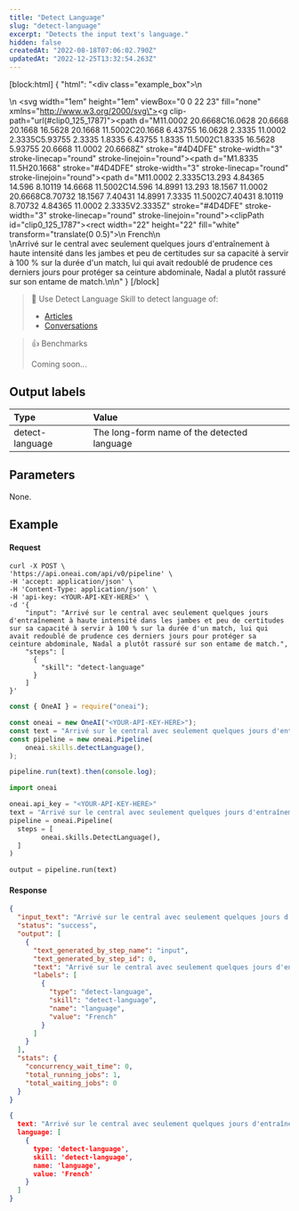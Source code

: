 ```yaml
---
title: "Detect Language"
slug: "detect-language"
excerpt: "Detects the input text's language."
hidden: false
createdAt: "2022-08-18T07:06:02.790Z"
updatedAt: "2022-12-25T13:32:54.263Z"
---
```

[block:html]
{
  "html": "<div class=\"example_box\">\n  <div>\n  <svg width=\"1em\" height=\"1em\" viewBox=\"0 0 22 23\" fill=\"none\" xmlns=\"http://www.w3.org/2000/svg\"><g clip-path=\"url(#clip0_125_1787)\"><path d=\"M11.0002 20.6668C16.0628 20.6668 20.1668 16.5628 20.1668 11.5002C20.1668 6.43755 16.0628 2.3335 11.0002 2.3335C5.93755 2.3335 1.8335 6.43755 1.8335 11.5002C1.8335 16.5628 5.93755 20.6668 11.0002 20.6668Z\" stroke=\"#4D4DFE\" stroke-width=\"3\" stroke-linecap=\"round\" stroke-linejoin=\"round\"></path><path d=\"M1.8335 11.5H20.1668\" stroke=\"#4D4DFE\" stroke-width=\"3\" stroke-linecap=\"round\" stroke-linejoin=\"round\"></path><path d=\"M11.0002 2.3335C13.293 4.84365 14.596 8.10119 14.6668 11.5002C14.596 14.8991 13.293 18.1567 11.0002 20.6668C8.70732 18.1567 7.40431 14.8991 7.3335 11.5002C7.40431 8.10119 8.70732 4.84365 11.0002 2.3335V2.3335Z\" stroke=\"#4D4DFE\" stroke-width=\"3\" stroke-linecap=\"round\" stroke-linejoin=\"round\"></path></g><defs><clipPath id=\"clip0_125_1787\"><rect width=\"22\" height=\"22\" fill=\"white\" transform=\"translate(0 0.5)\"></rect></clipPath></defs></svg>\n    <span>French</span>\n  </div>\nArrivé sur le central avec seulement quelques jours d'entraînement à haute intensité dans les jambes et peu de certitudes sur sa capacité à servir à 100 % sur la durée d'un match, lui qui avait redoublé de prudence ces derniers jours pour protéger sa ceinture abdominale, Nadal a plutôt rassuré sur son entame de match.</div>\n\n<style>\n  .label_box { \n    box-sizing: border-box;\n    border-width: 0px;\n    border-style: solid;\n    border-bottom-left-radius: 0.25rem;\n    border-top-left-radius: 0.25rem;\n    border-top-right-radius: 0.25rem;\n    background-color: rgb(241, 59, 233);\n    color: white;\n    padding: 2px;\n    position: relative;\n    outline-style: none;\">\n  }\n  .label_text {\n    box-sizing: border-box;\n    border-width: 0px 0px 2px;\n    border-style: solid;\n    border-color: rgb(241, 59, 233);\n\t}\n  .example_box {\n    max-width: 40rem;\n    margin: 0 auto;\n    background-color: rgb(243, 245, 249);\n    padding: 18px;\n    line-height: 28px;\n  }\n  .tooltip {\n    color:white;\n    background-color: black;\n    width: 120px;\n    position: absolute;\n        top: 26px;\n        left: 15px;\n  }\n</style>"
}
[/block]



> 📘 Use Detect Language Skill to detect language of:
> 
> - [Articles](https://studio.oneai.com/?pipeline=E8RYS9)
> - [Conversations](https://studio.oneai.com/?pipeline=kiaT0q)

> 👍 Benchmarks
> 
> Coming soon...

## Output labels

| Type            | Value                                       |
| :-------------- | :------------------------------------------ |
| detect-language | The long-form name of the detected language |

## Parameters

None.

## Example

#### Request

```curl
curl -X POST \
'https://api.oneai.com/api/v0/pipeline' \
-H 'accept: application/json' \
-H 'Content-Type: application/json' \
-H 'api-key: <YOUR-API-KEY-HERE>' \
-d '{
    "input": "Arrivé sur le central avec seulement quelques jours d'entraînement à haute intensité dans les jambes et peu de certitudes sur sa capacité à servir à 100 % sur la durée d'un match, lui qui avait redoublé de prudence ces derniers jours pour protéger sa ceinture abdominale, Nadal a plutôt rassuré sur son entame de match.",
    "steps": [
      {
        "skill": "detect-language"
      }   
    ]
}'
```
```javascript Node.js
const { OneAI } = require("oneai");

const oneai = new OneAI("<YOUR-API-KEY-HERE>");
const text = "Arrivé sur le central avec seulement quelques jours d'entraînement à haute intensité dans les jambes et peu de certitudes sur sa capacité à servir à 100 % sur la durée d'un match, lui qui avait redoublé de prudence ces derniers jours pour protéger sa ceinture abdominale, Nadal a plutôt rassuré sur son entame de match.";
const pipeline = new oneai.Pipeline(
	oneai.skills.detectLanguage(),
);

pipeline.run(text).then(console.log);
```
```python
import oneai

oneai.api_key = "<YOUR-API-KEY-HERE>"
text = "Arrivé sur le central avec seulement quelques jours d'entraînement à haute intensité dans les jambes et peu de certitudes sur sa capacité à servir à 100 % sur la durée d'un match, lui qui avait redoublé de prudence ces derniers jours pour protéger sa ceinture abdominale, Nadal a plutôt rassuré sur son entame de match."
pipeline = oneai.Pipeline(
  steps = [
		oneai.skills.DetectLanguage(),
  ]
)

output = pipeline.run(text)
```



#### Response

```json API Response
{
  "input_text": "Arrivé sur le central avec seulement quelques jours d'entraînement à haute intensité dans les jambes et peu de certitudes sur sa capacité à servir à 100 % sur la durée d'un match, lui qui avait redoublé de prudence ces derniers jours pour protéger sa ceinture abdominale, Nadal a plutôt rassuré sur son entame de match.",
  "status": "success",
  "output": [
    {
      "text_generated_by_step_name": "input",
      "text_generated_by_step_id": 0,
      "text": "Arrivé sur le central avec seulement quelques jours d'entraînement à haute intensité dans les jambes et peu de certitudes sur sa capacité à servir à 100 % sur la durée d'un match, lui qui avait redoublé de prudence ces derniers jours pour protéger sa ceinture abdominale, Nadal a plutôt rassuré sur son entame de match.",
      "labels": [
        {
          "type": "detect-language",
          "skill": "detect-language",
          "name": "language",
          "value": "French"
        }
      ]
    }
  ],
  "stats": {
    "concurrency_wait_time": 0,
    "total_running_jobs": 1,
    "total_waiting_jobs": 0
  }
}
```
```json SDKs Response
{
  text: "Arrivé sur le central avec seulement quelques jours d'entraînement à haute intensité dans les jambes et peu de certitudes sur sa capacité à servir à 100 % sur la durée d'un match, lui qui avait redoublé de prudence ces derniers jours pour protéger sa ceinture abdominale, Nadal a plutôt rassuré sur son entame de match.",
  language: [
    {
      type: 'detect-language',
      skill: 'detect-language',
      name: 'language',
      value: 'French'
    }
  ]
}
```